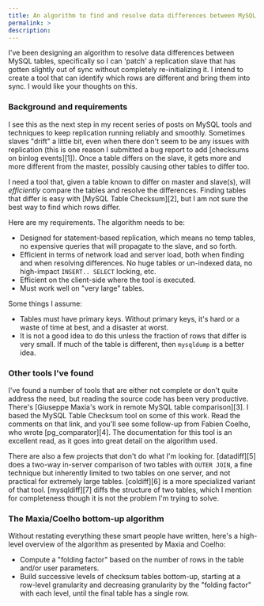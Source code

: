 ```yaml
---
title: An algorithm to find and resolve data differences between MySQL tables
permalink: >
description:
---
```

I've been designing an algorithm to resolve data differences between MySQL tables, specifically so I can 'patch' a replication slave that has gotten slightly out of sync without completely re-initializing it. I intend to create a tool that can identify which rows are different and bring them into sync. I would like your thoughts on this.

### Background and requirements

I see this as the next step in my recent series of posts on MySQL tools and techniques to keep replication running reliably and smoothly. Sometimes slaves "drift" a little bit, even when there don't seem to be any issues with replication (this is one reason I submitted a bug report to add [checksums on binlog events][1]). Once a table differs on the slave, it gets more and more different from the master, possibly causing other tables to differ too.

I need a tool that, given a table known to differ on master and slave(s), will *efficiently* compare the tables and resolve the differences. Finding tables that differ is easy with [MySQL Table Checksum][2], but I am not sure the best way to find which rows differ.

Here are my requirements. The algorithm needs to be:

*   Designed for statement-based replication, which means no temp tables, no expensive queries that will propagate to the slave, and so forth.
*   Efficient in terms of network load and server load, both when finding and when resolving differences. No huge tables or un-indexed data, no high-impact `INSERT.. SELECT` locking, etc.
*   Efficient on the client-side where the tool is executed.
*   Must work well on "very large" tables.

Some things I assume:

*   Tables must have primary keys. Without primary keys, it's hard or a waste of time at best, and a disaster at worst.
*   It is not a good idea to do this unless the fraction of rows that differ is very small. If much of the table is different, then `mysqldump` is a better idea.

### Other tools I've found

I've found a number of tools that are either not complete or don't quite address the need, but reading the source code has been very productive. There's [Giuseppe Maxia's work in remote MySQL table comparison][3]. I based the MySQL Table Checksum tool on some of this work. Read the comments on that link, and you'll see some follow-up from Fabien Coelho, who wrote [pg_comparator][4]. The documentation for this tool is an excellent read, as it goes into great detail on the algorithm used.

There are also a few projects that don't do what I'm looking for. [datadiff][5] does a two-way in-server comparison of two tables with `OUTER JOIN`, a fine technique but inherently limited to two tables on one server, and not practical for extremely large tables. [coldiff][6] is a more specialized variant of that tool. [mysqldiff][7] diffs the structure of two tables, which I mention for completeness though it is not the problem I'm trying to solve.

### The Maxia/Coelho bottom-up algorithm

Without restating everything these smart people have written, here's a high-level overview of the algorithm as presented by Maxia and Coelho:

*   Compute a "folding factor" based on the number of rows in the table and/or user parameters.
*   Build successive levels of checksum tables bottom-up, starting at a row-level granularity and decreasing granularity by the "folding factor" with each level, until the final table has a single row. 


